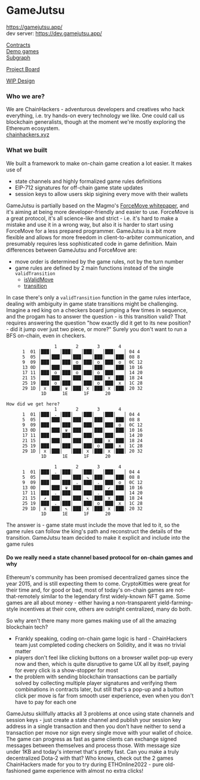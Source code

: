 # GameJutsu
 
https://gamejutsu.app/  
dev server: https://dev.gamejutsu.app/

[Contracts](https://github.com/ChainHackers/gamejutsu-contracts)  
[Demo games](https://github.com/ChainHackers/gamejutsu-demos)  
[Subgraph](https://github.com/ChainHackers/gamejutsu-subgraph)  

[Project Board](https://github.com/orgs/chainhackers/projects/3/views/1)  

[WIP Design](https://www.figma.com/file/Yb10NEuE6IVRPvGVEL8qLZ/%F0%9F%8E%B2-GameJutsu_design?node-id=0%3A1&t=Ov1g0i02RrwV449Y-1)

 

### Who we are?

We are ChainHackers - adventurous developers and creatives who hack everything, i.e. try hands-on every technology
we like. One could call us blockchain generalists, though at the moment we're mostly exploring the Ethereum ecosystem.  
[chainhackers.xyz](https://chainhackers.xyz/)  

### What we built

We built a framework to make on-chain game creation a lot easier. It makes use of

* state channels and highly formalized game rules definitions
* EIP-712 signatures for off-chain game state updates
* session keys to allow users skip sigining every move with their wallets

GameJutsu is partially based on the Magmo's [ForceMove whitepaper](https://magmo.com/force-move-games.pdf),
and it's aiming at being more developer-friendly and easier to use. ForceMove is a great protocol,
it's all science-like and strict - i.e. it's hard to make a mistake and use it in a wrong way, but also it is harder
to start using ForceMove for a less prepared programmer. GameJutsu is a bit more flexible and allows for more freedom in
client-to-arbiter communication, and presumably requires less sophisticated code in game definition.
Main differences between GameJutsu and ForceMove are:

* move order is determined by the game rules, not by the turn number
* game rules are defined by 2 main functions instead of the single `validTransition`
    * [isValidMove](https://github.com/ChainHackers/gamejutsu-contracts/blob/main/interfaces/IGameJutsuRules.sol#L26)
    * [transition](https://github.com/ChainHackers/gamejutsu-contracts/blob/main/interfaces/IGameJutsuRules.sol#L28)

In case there's only a `validTransition` function in the game rules interface,
dealing with ambiguity in game state transitions might be challenging.
Imagine a red king on a checkers board jumping a few times in sequence, and the progam
has to answer the question - is this transition valid? That requires answering the question
"how exactly did it get to its new position? - did it jump over just two piece, or more?"
Surely you don't want to run a BFS on-chain, even in checkers.

```
                  1       2       3       4
      1  01 │███│   │███│   │███│   │███│   │ 04 4
      5  05 │   │███│   │███│   │███│   │███│ 08 8
      9  09 │███│   │███│ o │███│ o │███│ o │ 0C 12
      13 0D │   │███│   │███│   │███│   │███│ 10 16
      17 11 │███│ o │███│ o │███│ o │███│   │ 14 20
      21 15 │   │███│   │███│   │███│ x │███│ 18 24
      25 19 │███│ o │███│   │███│ o │███│ x │ 1C 28
      29 1D │ x │███│ ♛ │███│ x │███│ x │███│ 20 32
             1D      1E      1F      20

How did we get here?
                  1       2       3       4
      1  01 │███│ . │███│   │███│   │███│   │ 04 4
      5  05 │   │███│   │███│   │███│   │███│ 08 8
      9  09 │███│   │███│   │███│   │███│ o │ 0C 12
      13 0D │   │███│ ♛ │███│   │███│   │███│ 10 16
      17 11 │███│   │███│   │███│   │███│   │ 14 20
      21 15 │   │███│   │███│   │███│ x │███│ 18 24
      25 19 │███│   │███│   │███│ o │███│ x │ 1C 28
      29 1D │ x │███│   │███│ x │███│ x │███│ 20 32
             1D      1E      1F      20

                  1       2       3       4
      1  01 │███│ . │███│   │███│   │███│   │ 04 4
      5  05 │   │███│   │███│ ↘ │███│   │███│ 08 8
      9  09 │███│   │███│ . │███│ . │███│ o │ 0C 12
      13 0D │   │███│ ♛ │███│   │███│ ↙ │███│ 10 16
      17 11 │███│ . │███│   │███│ . │███│   │ 14 20
      21 15 │ ↗ │███│   │███│ ↖ │███│ x │███│ 18 24
      25 19 │███│ . │███│   │███│ o │███│ x │ 1C 28
      29 1D │ x │███│ ↖ │███│ x │███│ x │███│ 20 32
             1D      1E      1F      20
```

The answer is - game state must include the move that led to it, so the game rules can follow the king's path
and reconstruct the details of the transition. GameJutsu team decided to make it explicit and include into the game
rules

#### Do we really need a state channel based protocol for on-chain games and why

Ethereum's community has been promised decentralized games since the year 2015, and is still expecting them to come.
CryptoKitties were great for their time and, for good or bad, most of today's on-chain games are not-that-remotely
similar to the legendary first widely-known NFT game. Some games are all about money -
either having a non-transparent yield-farming-style incentives at their core, others are outright centralized,
many do both.

So why aren't there many more games making use of all the amazing blockchain tech?

* Frankly speaking, coding on-chain game logic is hard - ChainHackers team just completed coding checkers on Solidity,
  and it was no trivial matter
* players don't feel like clicking buttons on a browser wallet pop-up every now and then, which is quite disruptive to
  game UX all by itself, paying for every click is a show-stopper for most
* the problem with sending blockchain transactions can be partially solved by collecting multiple player signatures and
  verifying them combinations in contracts later, but still that's a pop-up and a button click per move is far from
  smooth user experience, even when you don't have to pay for each one

GameJutsu skillfully attacks all 3 problems at once using state channels and session keys - just create a state channel
and publish your session key address in a single transaction and then you don't have neither to send a transaction per
move nor sign every single move with your wallet of choice. The game can progress as fast as game clients can exchange
signed messages between themselves and process those. With message size under 1KB and today's internet that's pretty
fast. Can you make a truly decentralized Dota-2 with that? Who knows, check out the 2 games ChainHackers made for you to
try during ETHOnline2022 - pure old-fashioned game experience with almost no extra clicks!
